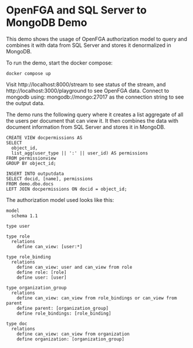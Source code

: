 # OpenFGA and SQL Server to MongoDB Demo

This demo shows the usage of OpenFGA authorization model to query and combines it with data from SQL Server and stores it denormalized in MongoDB.

To run the demo, start the docker compose:

```
docker compose up
```

Visit http://localhost:8000/stream to see status of the stream, and http://localhost:3000/playground to see OpenFGA data.
Connect to mongodb using: mongodb://mongo:27017 as the connection string to see the output data.

The demo runs the following query where it creates a list aggregate of all the users per document that can view it.
It then combines the data with document information from SQL Server and stores it in MongoDB.

```
CREATE VIEW docpermissions AS
SELECT
  object_id,
  list_agg(user_type || ':' || user_id) AS permissions
FROM permissionview
GROUP BY object_id;

INSERT INTO outputdata
SELECT docid, [name], permissions
FROM demo.dbo.docs
LEFT JOIN docpermissions ON docid = object_id;
```

The authorization model used looks like this:

```
model
  schema 1.1

type user

type role
  relations
    define can_view: [user:*]

type role_binding
  relations
    define can_view: user and can_view from role
    define role: [role]
    define user: [user]

type organization_group
  relations
    define can_view: can_view from role_bindings or can_view from parent
    define parent: [organization_group]
    define role_bindings: [role_binding]

type doc
  relations
    define can_view: can_view from organization
    define organization: [organization_group]
```